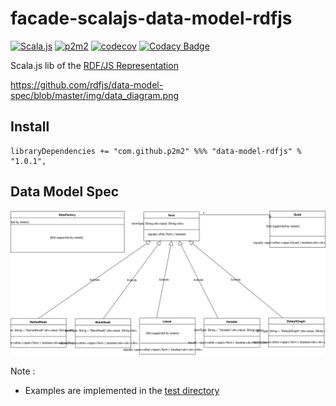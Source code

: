 # facade-scalajs-data-model-rdfjs
[![Scala.js](https://www.scala-js.org/assets/badges/scalajs-1.6.0.svg)](https://www.scala-js.org)
[![p2m2](https://circleci.com/gh/p2m2/facade-scalajs-data-model-rdfjs.svg?style=shield)](https://app.circleci.com/pipelines/github/p2m2)
[![codecov](https://codecov.io/gh/p2m2/facade-scalajs-data-model-rdfjs/branch/develop/graph/badge.svg)](https://codecov.io/gh/p2m2/facade-scalajs-data-model-rdfjs)
[![Codacy Badge](https://api.codacy.com/project/badge/Grade/a2b58895113e4be38aa6dc38bdb3b1ec)](https://app.codacy.com/gh/p2m2/facade-scalajs-data-model-rdfjs?utm_source=github.com&utm_medium=referral&utm_content=p2m2/facade-scalajs-data-model-rdfjs&utm_campaign=Badge_Grade_Settings)


Scala.js lib of the [RDF/JS Representation](https://github.com/rdfjs/data-model-spec)

https://github.com/rdfjs/data-model-spec/blob/master/img/data_diagram.png


## Install

```
libraryDependencies += "com.github.p2m2" %%% "data-model-rdfjs" % "1.0.1",
```

## Data Model Spec


![Data Model Spec](https://raw.githubusercontent.com/rdfjs/data-model-spec/master/img/data_diagram.svg)

Note :
 - Examples are implemented in the [test directory](./src/test)
